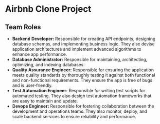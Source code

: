 # Airbnb Clone Project
## Team Roles
- **Backend Developer:** Responsible for creating API endpoints, designing database schemas, and implementing business logic. They also devise application architectures and implement advanced algorithms to enhance app performance.
- **Database Administrator:** Responsible for maintaining, architecting, optimizing, and indexing databases.
- **Quality Assurance Engineer:** Responsible for ensuring the application meets quality standards by thoroughly testing it against both functional and non-functional requirements. They ensure the app is free of bugs and is user-friendly.
- **Test Automation Engineer:** Responsible for writing test scripts for automated testing. They also design test automation frameworks that are easy to maintain and update.
- **Devops Engineer:** Responsible for fostering collaboration between the development and operations teams. They also monitor, deploy, and scale backend services to ensure reliability and performance.
